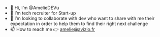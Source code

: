 - 👋 Hi, I’m @AmelieDEVu
- 👀 I’m tech recruiter for Start-up 
- 💞️ I’m looking to collaborate with dev who want to share with me their expectation in order to help them to find their right next challenge 
- 📫 How to reach me 👉 amelie@avizio.fr 

<!---
AmelieDEVu/AmelieDEVu is a ✨ special ✨ repository because its `README.md` (this file) appears on your GitHub profile.
You can click the Preview link to take a look at your changes.
--->
